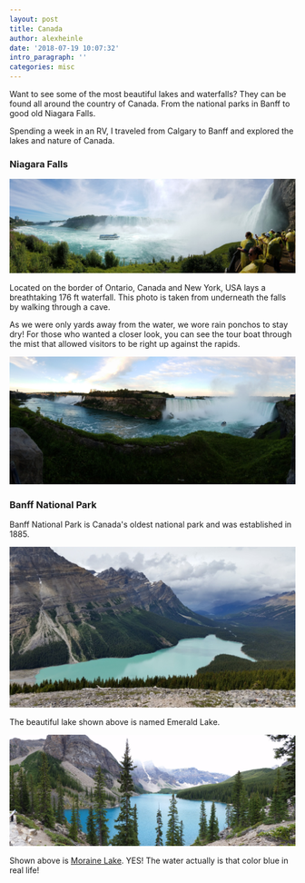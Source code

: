 ```yaml
---
layout: post
title: Canada
author: alexheinle
date: '2018-07-19 10:07:32'
intro_paragraph: ''
categories: misc
---
```


Want to see some of the most beautiful lakes and waterfalls? They can be found
all around the country of Canada. From the national parks in Banff to good old
Niagara Falls.

Spending a week in an RV, I traveled from Calgary to Banff and explored the lakes
and nature of Canada.

### **Niagara Falls**

![Niagara Falls Photo](/images/niagraFalls1.jpg)

Located on the border of Ontario, Canada and New York, USA lays a breathtaking
176 ft waterfall. This photo is taken from underneath the falls by walking
through a cave.

As we were only yards away from the water, we wore rain ponchos to stay dry!
For those who wanted a closer look, you can see the tour boat through the mist
that allowed visitors to be right up against the rapids.

![Niagara Falls Photo](/images/niagraFalls2.jpg)

### **Banff National Park**

Banff National Park is Canada's oldest national park and was established in 1885.

![Banff Photo](/images/water1.JPG)

The beautiful lake shown above is named Emerald Lake.

![Banff Photo](/images/water3.JPG)

Shown above is <a href="https://morainelake.com/">Moraine Lake</a>.
YES! The water actually is that color blue in real life!
